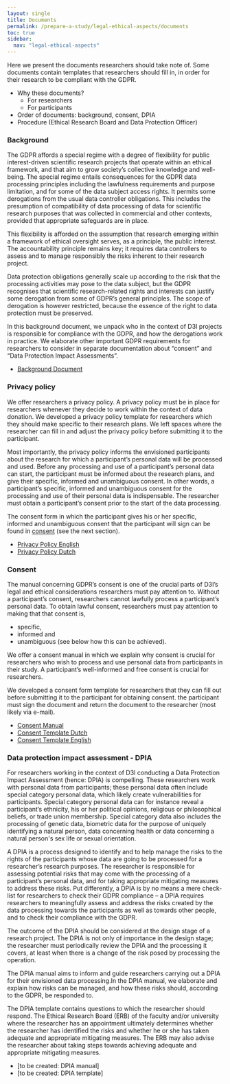 ```yaml
---
layout: single
title: Documents
permalink: /prepare-a-study/legal-ethical-aspects/documents
toc: true
sidebar:
  nav: "legal-ethical-aspects"
---
```


Here we present the documents researchers should take note of. Some documents contain templates that researchers should fill in, in order for their research to be compliant with the GDPR.

* Why these documents?
    * For researchers
    * For participants
* Order of documents: background, consent, DPIA
* Procedure (Ethical Research Board and Data Protection Officer)


### Background
 
The GDPR affords a special regime with a degree of flexibility for public interest-driven scientific research projects that operate within an ethical framework, and that aim to grow society’s collective knowledge and well-being. The special regime entails consequences for the GDPR data processing principles including the lawfulness requirements and purpose limitation, and for some of the data subject access rights. It permits some derogations from the usual data controller obligations. This includes the presumption of compatibility of data processing of data for scientific research purposes that was collected in commercial and other contexts, provided that appropriate safeguards are in place. 

This flexibility is afforded on the assumption that research emerging within a framework of ethical oversight serves, as a principle, the public interest. The accountability principle remains key; it requires data controllers to assess and to manage responsibly the risks inherent to their research project. 

Data protection obligations generally scale up according to the risk that the processing activities may pose to the data subject, but the GDPR recognises that scientific research-related rights and interests can justify some derogation from some of GDPR’s general principles. The scope of derogation is however restricted, because the essence of the right to data protection must be preserved.

In this background document, we unpack who in the context of D3I projects is responsible for compliance with the GDPR, and how the derogations work in practice. We elaborate other important GDPR requirements for researchers to consider in separate documentation about “consent” and “Data Protection Impact Assessments”.

* [Background Document](/assets/documents/legal_ethical/Background_document_-_scientific_research_and_data_protection_-_Background_document.docx)

### Privacy policy

We offer researchers a privacy policy. A privacy policy must be in place for researchers whenever they decide to work within the context of data donation. We developed a privacy policy template for researchers which they should make specific to their research plans. We left spaces where the researcher can fill in and adjust the privacy policy before submitting it to the participant. 

Most importantly, the privacy policy informs the envisioned participants about the research for which a participant’s personal data will be processed and used. Before any processing and use of a participant’s personal data can start, the participant must be informed about the research plans, and give their specific, informed and unambiguous consent.  In other words, a participant’s specific, informed and unambiguous consent for the processing and use of their personal data is indispensable. The researcher must obtain a participant’s consent prior to the start of the data processing. 

The consent form in which the participant gives his or her specific, informed and unambiguous consent that the participant will sign can be found in [consent](/for-researchers/legal-ethical-aspects/documents#consent) (see the next section).

* [Privacy Policy English](/assets/documents/legal_ethical/Privacy_policy_EN.docx)
* [Privacy Policy Dutch](/assets/documents/legal_ethical/Privacy_policy_NL.docx)

### Consent
 
The manual concerning GDPR’s consent is one of the crucial parts of D3I’s legal and ethical considerations researchers must pay attention to. Without a participant’s consent, researchers cannot lawfully process a participant’s personal data. To obtain lawful consent, researchers must pay attention to making that that consent is,

* specific, 
* informed and 
* unambiguous (see below how this can be achieved). 

We offer a consent manual in which we explain why consent is crucial for researchers who wish to process and use personal data from participants in their study. A participant’s well-informed and free consent is crucial for researchers.

We developed a consent form template for researchers that they can fill out before submitting it to the participant for obtaining consent. the participant must sign the document and return the document to the researcher (most likely via e-mail).

* [Consent Manual](\assets\documents\legal_ethical\Consent_manual.md)
* [Consent Template Dutch](/assets/documents/legal_ethical/Consent_template_Dutch.docx)
* [Consent Template English](/assets/documents/legal_ethical/Consent_template_ENG.docx)

### Data protection impact assessment - DPIA

For researchers working in the context of D3I conducting a Data Protection Impact Assessment (hence: DPIA) is compelling. These researchers work with personal data from participants; these personal data often include special category personal data, which likely create vulnerabilities for participants. Special category personal data can for instance reveal a participant’s ethnicity, his or her political opinions, religious or philosophical beliefs, or trade union membership. Special category data also includes the processing of genetic data, biometric data for the purpose of uniquely identifying a natural person, data concerning health or data concerning a natural person's sex life or sexual orientation. 

A DPIA is a process designed to identify and to help manage the risks to the rights of the participants whose data are going to be processed for a researcher’s research purposes. The researcher is responsible for assessing potential risks that may come with the processing of a participant’s personal data, and for taking appropriate mitigating measures to address these risks. Put differently, a DPIA is by no means a mere check-list for researchers to check their GDPR compliance – a DPIA requires researchers to meaningfully assess and address the risks created by the data processing towards the participants as well as towards other people, and to check their compliance with the GDPR. 
 
The outcome of the DPIA should be considered at the design stage of a research project. The DPIA is not only of importance in the design stage; the researcher must periodically review the DPIA and the processing it covers, at least when there is a change of the risk posed by processing the operation. 

The DPIA manual aims to inform and guide researchers carrying out a DPIA for their envisioned data processing.In the DPIA manual, we elaborate and explain how risks can be managed, and how these risks should, according to the GDPR, be responded to. 

The DPIA template contains questions to which the researcher should respond. The Ethical Research Board (ERB) of the faculty and/or university where the researcher has an appointment ultimately determines whether the researcher has identified the risks and whether he or she has taken adequate and appropriate mitigating measures. The ERB may also advise the researcher about taking steps towards achieving adequate and appropriate mitigating measures.

* [to be created: DPIA manual]
* [to be created: DPIA template]
